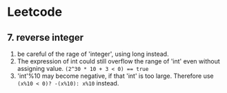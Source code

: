 # Leetcode

## 7. reverse integer

1. be careful of the rage of 'integer', using long instead.
2. The expression of int could still overflow the range of 'int' even without assigning value.
    `(2^30 * 10 + 3 < 0) == true`
3. 'int'%10 may become negative, if that 'int' is too large.
    Therefore use `(x%10 < 0)? -(x%10): x%10` instead.